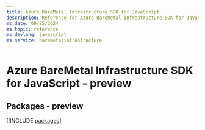 ```yaml
---
title: Azure BareMetal Infrastructure SDK for JavaScript
description: Reference for Azure BareMetal Infrastructure SDK for JavaScript
ms.date: 09/25/2024
ms.topic: reference
ms.devlang: javascript
ms.service: baremetalinfrastructure
---
```

# Azure BareMetal Infrastructure SDK for JavaScript - preview
## Packages - preview
[!INCLUDE [packages](baremetal-infrastructure-index.md)]